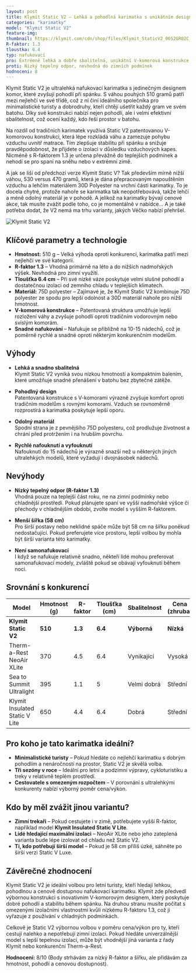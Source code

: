 ```yaml
---
layout: post
title: Klymit Static V2 – Lehká a pohodlná karimatka s unikátním designem komor
categories: "karimatky"
model: "Klymit Static V2"
feature-img: 
thumbnail: https://klymit.com/cdn/shop/files/Klymit_StaticV2_06S2GR02C_Angle_v2_2000x2000_f09baf37-c85f-454b-a2ca-39f03a4c0a51.jpg
R-faktor: 1.3
tloustka: 6.4
typ: nafukovací
pro: Extrémně lehká a dobře sbalitelná, unikátní V-komorová konstrukce
proti: Nízký tepelný odpor, nevhodná do zimních podmínek
hodnoceni: 8
---
```



Klymit Static V2 je ultralehká nafukovací karimatka s jedinečným designem komor, které zvyšují pohodlí při spánku. S váhou pouhých 510 gramů patří mezi nejlehčí ve své třídě, což z ní činí ideálního společníka pro minimalistické turisty a dobrodruhy, kteří chtějí ušetřit každý gram ve svém batohu. Díky své konstrukci nabízí nejen pohodlí, ale i velmi efektivní sbalitelnost, což ocení každý, kdo řeší prostor v batohu.

Na rozdíl od tradičních karimatek využívá Static V2 patentovanou V-komorovou konstrukci, která lépe rozkládá váhu a zamezuje pohybu vzduchu uvnitř matrace. Tím zlepšuje stabilitu při spánku a snižuje pravděpodobnost, že přijdete o izolaci v důsledku vzduchových kapes. Nicméně s R-faktorem 1.3 je určena převážně do teplejších podmínek a nehodí se pro spaní na sněhu nebo v extrémní zimě.

A jak se liší od předchozí verze Klymit Static V? Tak především mírně nižší váhou, 530 versus 470 gramů, která je dána přepracovaným napouštěním vzduchu a lehčím materiálem 30D Polyester na vrchní části karimatky. To je docela chytré, protože nahoře se karimatka tak neopotřebovává, takže lehčí a méně odolný materiál je v pohodě. A jelikož na karimatky bývají cenové akce, tak musíte zvážit podle toho, co je momentálně v nabídce... A je také potřeba dodat, že V2 nemá ma trhu varianty, jakých Véčko nabízí přehršel. 

![Klymit Static V2](https://res.cloudinary.com/dvwv5cne3/image/fetch/w_auto,h_450,c_fill,g_auto,f_auto,q_auto/https://klymit.com/cdn/shop/files/Klymit_StaticV2_06S2GR02C_Angle_v2_2000x2000_f09baf37-c85f-454b-a2ca-39f03a4c0a51.jpg)

## Klíčové parametry a technologie

- **Hmotnost:** 510 g – Velká výhoda oproti konkurenci, karimatka patří mezi nejlehčí ve své kategorii. 
- **R-faktor 1.3** – Vhodná primárně na léto a do nižších nadmořských výšek. Nevhodná pro zimní využití.
- **Tloušťka 6.4 cm** – Při své nízké váze poskytuje velmi slušné pohodlí a dostatečnou izolaci od zemního chladu v teplejších klimatech.
- **Materiál:** 75D polyester – Zajímavé je, že Klymit Static V2 kombinuje 75D polyester ze spodu pro lepší odolnost a 30D materiál nahoře pro nižší hmotnost.
- **V-komorová konstrukce** – Patentovaná struktura umožňuje lepší rozložení váhy a zvyšuje pohodlí oproti tradičním vodorovným nebo svislým komorám.
- **Snadné nafukování** – Nafukuje se přibližně na 10-15 nádechů, což je poměrně rychlé a snadné oproti některým konkurenčním modelům.

## Výhody

- **Lehká a snadno sbalitelná**  
  Klymit Static V2 vyniká svou nízkou hmotností a kompaktním balením, které umožňuje snadné přenášení v batohu bez zbytečné zátěže.

- **Pohodlný design**  
  Patentovaná konstrukce s V-komorami výrazně zvyšuje komfort oproti tradičním modelům s rovnými komorami. Vzduch se rovnoměrně rozprostírá a karimatka poskytuje lepší oporu.

- **Odolný materiál**  
  Spodní strana je z pevnějšího 75D polyesteru, což prodlužuje životnost a chrání před protržením i na hrubším povrchu.

- **Rychlé nafouknutí a vyfouknutí**  
  Nafouknutí do 15 nádechů je výrazně snazší než u některých jiných ultralehkých modelů, které vyžadují i dvojnásobek nádechů.

## Nevýhody  

- **Nízký tepelný odpor (R-faktor 1.3)**  
  Vhodná pouze na teplejší část roku, ne na zimní podmínky nebo chladnější prostředí. Pokud plánujete spaní ve vyšší nadmořské výšce či přechody v chladnějším období, zvolte model s vyšším R-faktorem.

- **Menší šířka (58 cm)**  
  Pro širší postavy nebo neklidné spáče může být 58 cm na šířku poněkud nedostačující. Pokud preferujete více prostoru, lepší volbou by mohla být širší varianta této karimatky.

- **Není samonafukovací**  
  I když se nafukuje relativně snadno, někteří lidé mohou preferovat samonafukovací modely, zvláště pokud se obávají vyfouknutí během noci.

## Srovnání s konkurencí  

| Model                  | Hmotnost (g) | R-faktor | Tloušťka (cm) | Sbalitelnost | Cena (zhruba) |
|------------------------|-------------|----------|--------------|--------------|---------------|
| **Klymit Static V2**   | **510**     | **1.3**  | **6.4**      | **Výborná** | **Nízká**    |
| Therm-a-Rest NeoAir XLite | 370 | 4.5  | 6.4 | Vynikající | Vysoká |
| Sea to Summit Ultralight | 395 | 1.1  | 5 | Velmi dobrá | Střední |
| Klymit Insulated Static V Lite | 650 | 4.4 | 6.4 | Dobrá | Střední |

## Pro koho je tato karimatka ideální?  

- **Minimalistické turisty** – Pokud hledáte co nejlehčí karimatku s dobrým pohodlím a nenáročností na prostor, Static V2 je skvělá volba.
- **Tři sezóny v roce** – Ideální pro letní a podzimní výpravy, cykloturistiku a treky v relativně teplém prostředí.
- **Cestovatele s omezeným rozpočtem** – V porovnání s ultralehkými konkurenty nabízí výborný poměr cena/výkon.

## Kdo by měl zvážit jinou variantu?  

- **Zimní trekaři** – Pokud cestujete i v zimě, potřebujete vyšší R-faktor, například model **Klymit Insulated Static V Lite**.
- **Lidé hledající maximální izolaci** – NeoAir XLite nebo jeho zateplená varianta bude lépe izolovat od chladu než Static V2.
- **Ti, kdo potřebují širší model** – Pokud je 58 cm příliš úzké, sáhněte po širší verzi Static V Luxe.

## Závěrečné zhodnocení  

Klymit Static V2 je ideální volbou pro letní turisty, kteří hledají lehkou, pohodlnou a cenově dostupnou nafukovací karimatku. Klymit zde předvedl výbornou konstrukci s inovativním V-komorovým designem, který poskytuje dobré pohodlí a stabilitu během spánku. Na druhou stranu musíte počítat s omezenými izolačními vlastnostmi kvůli nízkému R-faktoru 1.3, což ji vyřazuje z používání v chladných podmínkách.  

Celkově je Static V2 výbornou volbou v poměru cena/výkon pro ty, kteří cestují nalehko a nepotřebují zimní izolaci. Pokud hledáte univerzálnější model s lepší tepelnou izolací, může být vhodnější jiná varianta z řady Klymit nebo konkurenční Therm-a-Rest.  

**Hodnocení:** 8/10 (Body strhávám za nízký R-faktor a šířku, ale přidávám za hmotnost, pohodlí a cenovou dostupnost).